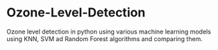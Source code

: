 # Ozone-Level-Detection
Ozone level detection in python using various machine learning models using  KNN, SVM ad Random Forest algorithms and comparing them.
